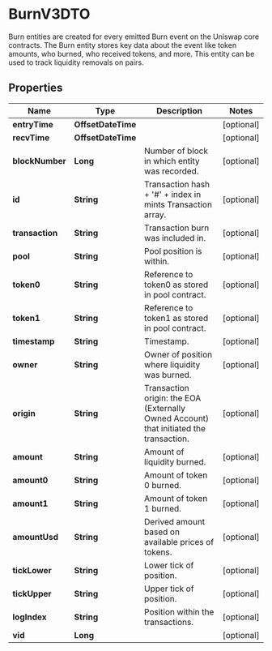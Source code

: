 

# BurnV3DTO

Burn entities are created for every emitted Burn event on the Uniswap core contracts. The Burn entity stores key data about the event like token amounts, who burned, who received tokens, and more. This entity can be used to track liquidity removals on pairs.

## Properties

| Name | Type | Description | Notes |
|------------ | ------------- | ------------- | -------------|
|**entryTime** | **OffsetDateTime** |  |  [optional] |
|**recvTime** | **OffsetDateTime** |  |  [optional] |
|**blockNumber** | **Long** | Number of block in which entity was recorded. |  [optional] |
|**id** | **String** | Transaction hash + &#39;#&#39; + index in mints Transaction array. |  [optional] |
|**transaction** | **String** | Transaction burn was included in. |  [optional] |
|**pool** | **String** | Pool position is within. |  [optional] |
|**token0** | **String** | Reference to token0 as stored in pool contract. |  [optional] |
|**token1** | **String** | Reference to token1 as stored in pool contract. |  [optional] |
|**timestamp** | **String** | Timestamp. |  [optional] |
|**owner** | **String** | Owner of position where liquidity was burned. |  [optional] |
|**origin** | **String** | Transaction origin: the EOA (Externally Owned Account) that initiated the transaction. |  [optional] |
|**amount** | **String** | Amount of liquidity burned. |  [optional] |
|**amount0** | **String** | Amount of token 0 burned. |  [optional] |
|**amount1** | **String** | Amount of token 1 burned. |  [optional] |
|**amountUsd** | **String** | Derived amount based on available prices of tokens. |  [optional] |
|**tickLower** | **String** | Lower tick of position. |  [optional] |
|**tickUpper** | **String** | Upper tick of position. |  [optional] |
|**logIndex** | **String** | Position within the transactions. |  [optional] |
|**vid** | **Long** |  |  [optional] |



